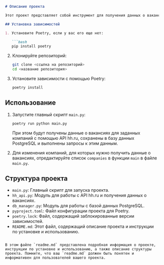 ```markdown
# Описание проекта

Этот проект представляет собой инструмент для получения данных о вакансиях с сайта hh.ru и сохранения их в базу данных PostgreSQL. Кроме того, предоставляются методы для выполнения различных запросов к базе данных, таких как получение списка компаний с количеством вакансий, расчет средней зарплаты по всем вакансиям и т.д.

## Установка зависимостей

1. Установите Poetry, если у вас его еще нет:

   ```bash
   pip install poetry
   ```

2. Клонируйте репозиторий:

   ```bash
   git clone <ссылка на репозиторий>
   cd <название репозитория>
   ```

3. Установите зависимости с помощью Poetry:

   ```bash
   poetry install
   ```

## Использование

1. Запустите главный скрипт `main.py`:

   ```bash
   poetry run python main.py
   ```

   При этом будут получены данные о вакансиях для заданных компаний с помощью API hh.ru, сохранены в базу данных PostgreSQL и выполнены запросы к этим данным.

2. Для изменения компаний, для которых нужно получить данные о вакансиях, отредактируйте список `companies` в функции `main` в файле `main.py`.

## Структура проекта

- `main.py`: Главный скрипт для запуска проекта.
- `hh_api.py`: Модуль для работы с API hh.ru и получения данных о вакансиях.
- `db_manager.py`: Модуль для работы с базой данных PostgreSQL.
- `pyproject.toml`: Файл конфигурации проекта для Poetry.
- `poetry.lock`: Файл, содержащий заблокированные версии зависимостей.
- `README.md`: Этот файл, содержащий описание проекта и инструкции по установке и использованию.
```

В этом файле `readme.md` представлена подробная информация о проекте, инструкции по установке и использованию, а также описание структуры проекта. Помните, что ваш `readme.md` должен быть понятен и информативен для пользователей вашего проекта.
